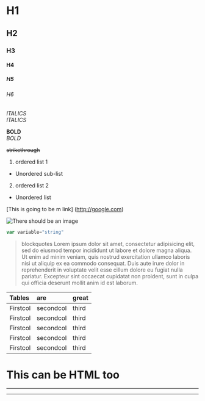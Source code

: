 # H1
## H2
### H3
#### H4
##### H5
###### H6

*ITALICS*  
_ITALICS_

**BOLD**  
_BOLD_

~~strikethrough~~

1. ordered list 1
  * Unordered sub-list
2. ordered list 2


* Unordered list

[This is going to be m link] (http://google.com)

![There should be an image](https://upload.wikimedia.org/wikipedia/commons/thumb/b/b5/Google_Pay_%28GPay%29_Logo.svg/1200px-Google_Pay_%28GPay%29_Logo.svg.png)

```javascript
var variable="string"
```

> blockquotes Lorem ipsum dolor sit amet, consectetur adipisicing elit, sed do eiusmod tempor incididunt ut labore et dolore magna aliqua. Ut enim ad minim veniam, quis nostrud exercitation ullamco laboris nisi ut aliquip ex ea commodo consequat. Duis aute irure dolor in reprehenderit in voluptate velit esse cillum dolore eu fugiat nulla pariatur. Excepteur sint occaecat cupidatat non proident, sunt in culpa qui officia deserunt mollit anim id est laborum.


|Tables|are|great|
|:------|:---|:-----|
|Firstcol|secondcol|third|
|Firstcol|secondcol|third|
|Firstcol|secondcol|third|
|Firstcol|secondcol|third|
|Firstcol|secondcol|third|

<h1>This can be HTML too</h1>

___

***
